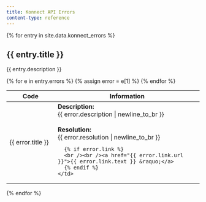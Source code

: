```yaml
---
title: Konnect API Errors
content-type: reference
---
```


<!-- To edit Konnect API errors, make changes in this file: https://github.com/Kong/docs.konghq.com/blob/main/app/_data/konnect_errors.yml -->

{% for entry in site.data.konnect_errors %}

<h2>{{ entry.title }}</h2>

{{ entry.description }}

<table style="width:100%; display:table;">
<thead>
  <tr>
    <th>Code</th>
    <th>Information</th>
  </tr>
</thead>
<tbody>
  {% for e in entry.errors %}
  {% assign error = e[1] %}
  <tr id="{{ e[0] }}">
    <td width="25%">
      {{ error.title }}
    </td>
    <td>
      <strong>Description:</strong><br />
      {{ error.description | newline_to_br }}
      <br /><br />
      <strong>Resolution:</strong><br />
      {{ error.resolution | newline_to_br }}
  
      {% if error.link %}
      <br /><br /><a href="{{ error.link.url }}">{{ error.link.text }} &raquo;</a>
      {% endif %}
    </td>
  </tr>
  {% endfor %}
</tbody>
</table>
{% endfor %}
